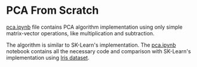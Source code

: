 # PCA From Scratch 

[pca.ipynb](https://github.com/sukhitashvili/pca_tutorial/blob/master/pca.ipynb) file contains PCA algorithm implementation using only simple matrix-vector operations, like multiplication and subtraction.

The algorithm is similar to SK-Learn's implementation. The [pca.ipynb](https://github.com/sukhitashvili/pca_tutorial/blob/master/pca.ipynb) notebook contains all the necessary code and comparison with SK-Learn's implementation using [Iris dataset](https://medium.com/r/?url=https%3A%2F%2Fscikit-learn.org%2F1.4%2Fauto_examples%2Fdatasets%2Fplot_iris_dataset.html).
